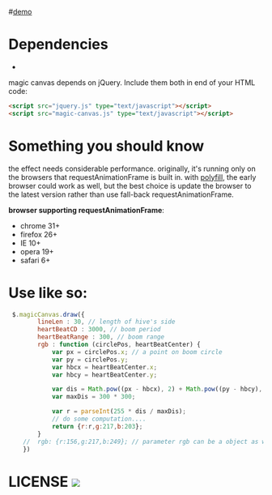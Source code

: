 #[demo](http://7xqo9j.com1.z0.glb.clouddn.com/MagicCanvas%2Findex.html?v=0.1-beta)

# Dependencies
-
magic canvas depends on jQuery. Include them both in end of your HTML code:

```html
<script src="jquery.js" type="text/javascript"></script>
<script src="magic-canvas.js" type="text/javascript"></script>
```

# Something you should know

the effect needs considerable performance. originally, it's running only on the browsers that requestAnimationFrame is built in. with [polyfill](https://remysharp.com/2010/10/08/what-is-a-polyfill), the early browser could work as well, but the best choice is update the browser to the latest version rather than use fall-back requestAnimationFrame.

**browser supporting requestAnimationFrame**:

* chrome 31+
* firefox 26+
* IE 10+
* opera 19+
* safari 6+


# Use like so:

```javascript
 $.magicCanvas.draw({
        lineLen : 30, // length of hive's side
        heartBeatCD : 3000, // boom period
        heartBeatRange : 300, // boom range
        rgb : function (circlePos, heartBeatCenter) {
            var px = circlePos.x; // a point on boom circle
            var py = circlePos.y;
            var hbcx = heartBeatCenter.x;
            var hbcy = heartBeatCenter.y;

            var dis = Math.pow((px - hbcx), 2) + Math.pow((py - hbcy), 2);
            var maxDis = 300 * 300;

            var r = parseInt(255 * dis / maxDis);
            // do some computation....
            return {r:r,g:217,b:203};
        }
    //  rgb: {r:156,g:217,b:249}; // parameter rgb can be a object as well
    })
```



# LICENSE <a href="https://github.com/decaywood/MagicCanvas/blob/master/LICENSE"><img src="https://img.shields.io/badge/license-MIT-green.svg?style=flat"></a>